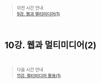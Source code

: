 > 이전 시간 안내  
> [9강. 웹과 멀티미디어(1)](./09_Web_and_Multimedia1.md)  

<br>

# 10강. 웹과 멀티미디어(2)  

<br>

> 다음 시간 안내  
> [11강. 멀티미디어 활용(1)](./11_Multimedia_Application1.md)  